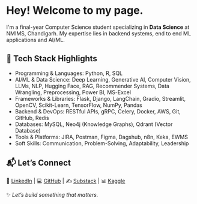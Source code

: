 # Hey! Welcome to my page.
I'm a final-year Computer Science student specializing in **Data Science** at NMIMS, Chandigarh. My expertise lies in backend systems, end to end ML applications and AI/ML.

## 🔧 Tech Stack Highlights
- Programming & Languages: Python, R, SQL 
- AI/ML & Data Science: Deep Learning, Generative AI, Computer Vision, LLMs, NLP, Hugging Face, RAG, Recommender Systems, Data Wrangling, Preprocessing, Power BI, MS-Excel 
- Frameworks & Libraries: Flask, Django, LangChain, Gradio, Streamlit, OpenCV, Scikit-Learn, TensorFlow, NumPy, Pandas 
- Backend & DevOps: RESTful APIs, gRPC, Celery, Docker, AWS, Git, GitHub, Redis 
- Databases: MySQL, Neo4j (Knowledge Graphs), Qdrant (Vector Database) 
- Tools & Platforms: JIRA, Postman, Figma, Dagshub, n8n, Keka, EWMS 
- Soft Skills: Communication, Problem-Solving, Adaptability, Leadership

## 📬 Let’s Connect
🔗 [LinkedIn](https://www.linkedin.com/in/bhavya-jha-52461b250/) | 💻 [GitHub](https://github.com/04bhavyaa) | ✍️ [Substack](https://04bhavyaa.substack.com/) | 📊 [Kaggle](https://www.kaggle.com/bhavyajha04)

✨ *Let’s build something that matters.*  
